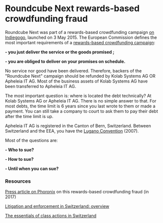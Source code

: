 # Roundcube Next rewards-based crowdfunding fraud

Roundcube Next was part of a rewards-based crowdfunding campaign [on Indiegogo](https://www.indiegogo.com/projects/roundcube-next--2#/), launched on 3 May 2015.
The European Commission defines the most important requirements of a [rewards-based crowdfunding campaign](https://ec.europa.eu/growth/tools-databases/crowdfunding-guide/types/rewards_en):

**- you just deliver the service or the goods promised ;**

**- you are obliged to deliver on your promises on schedule.**

No service nor good have been delivered.
Therefore, backers of the "Roundcube Next" campaign should be refunded by Kolab Systems AG OR Apheleia IT AG.
Most of the business assets of Kolab Systems AG have been transferred to Apheleia IT AG.

The most important question is: where is located the debt technically? At Kolab Systems AG or Apheleia IT AG. There is no simple answer to that.
For most debts, the time limit is 6 years since you last wrote to them or made a payment.
You can still take a company to court to ask them to pay their debt after the time limit is up.

Apheleia IT AG is registered in the Canton of Bern, Switzerland.
Between Switzerland and the EEA, you have the [Lugano Convention](https://en.wikipedia.org/wiki/Brussels_Regime#Lugano_convention_(2007)) (2007).

Most of the questions are:

 **- Who to sue?**
 
 **- How to sue?**
 
 **- Until when you can sue?**
 
 ### Resources

[Press article on Phoronix](https://www.phoronix.com/scan.php?page=news_item&px=RoundCube-Next-Silent-2017) on this rewards-based crowdfunding fraud (in 2017)

[Litigation and enforcement in Switzerland: overview](https://uk.practicallaw.thomsonreuters.com/1-502-1695?transitionType=Default&contextData=(sc.Default)&firstPage=true&bhcp=1)

[The essentials of class actions in Switzerland](https://www.lexology.com/library/detail.aspx?g=f49c4eba-c393-4aeb-87b1-f93a5ed266fc)

